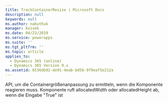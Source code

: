 ```yaml
---
title: TrackContainerResize | Microsoft Docs
description: null
keywords: null
ms.author: nabuthuk
manager: kvivek
ms.date: 04/23/2019
ms.service: powerapps
ms.suite: ''
ms.tgt_pltfrm: ''
ms.topic: article
applies_to:
  - Dynamics 365 (online)
  - Dynamics 365 Version 9.x
ms.assetid: 6536db92-de91-4eab-bd56-9f9eaf5e212a
---
```

API, um die Containergrößenanpassung zu ermitteln, wenn die Komponente reagieren muss. Komponente ruft allocatedWidth oder allocatedHeight ab, wenn die Eingabe "True" ist
